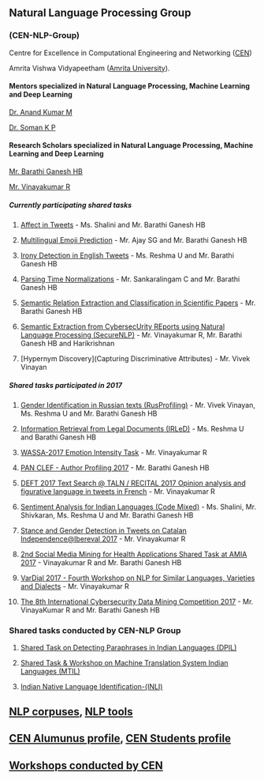 ## Natural Language Processing Group 

### (CEN-NLP-Group)

Centre for Excellence in Computational Engineering and Networking ([CEN](https://www.amrita.edu/center/computational-engineering-and-networking))

Amrita Vishwa Vidyapeetham ([Amrita University](https://www.amrita.edu/)).

#### Mentors specialized in Natural Language Processing, Machine Learning and Deep Learning
[Dr. Anand Kumar M](https://www.amrita.edu/faculty/m-anandkumar)

[Dr. Soman K P](https://www.amrita.edu/faculty/kp-soman)

#### Research Scholars specialized in Natural Language Processing, Machine Learning and Deep Learning
[Mr. Barathi Ganesh HB](https://sites.google.com/site/barathiganeshhb/)

[Mr. Vinayakumar R](https://sites.google.com/site/vinayakumarr77/)

##### Currently participating shared tasks
1. [Affect in Tweets](https://competitions.codalab.org/competitions/17751) - Ms. Shalini and Mr. Barathi Ganesh HB

2. [Multilingual Emoji Prediction](https://competitions.codalab.org/competitions/17344) - Mr. Ajay SG and Mr. Barathi Ganesh HB

3. [Irony Detection in English Tweets](https://competitions.codalab.org/competitions/17468) - Ms. Reshma U and Mr. Barathi Ganesh HB

4. [Parsing Time Normalizations](https://competitions.codalab.org/competitions/17286) - Mr. Sankaralingam C and Mr. Barathi Ganesh HB

5. [Semantic Relation Extraction and Classification in Scientific Papers](https://competitions.codalab.org/competitions/17422) - Mr. Barathi Ganesh HB

6. [Semantic Extraction from CybersecUrity REports using Natural Language Processing (SecureNLP)](https://competitions.codalab.org/competitions/17262) - Mr. Vinayakumar R, Mr. Barathi Ganesh HB and Harikrishnan

7. [Hypernym Discovery](Capturing Discriminative Attributes) - Mr. Vivek Vinayan

##### Shared tasks participated in 2017

1. [Gender Identification in Russian texts (RusProfiling)](http://en.rusprofilinglab.ru/rusprofiling-at-pan/) - Mr. Vivek Vinayan, Ms. Reshma U and Mr. Barathi Ganesh HB

2. [Information Retrieval from Legal Documents (IRLeD)](https://sites.google.com/view/fire2017irled) - Ms. Reshma U and Barathi Ganesh HB

3. [WASSA-2017 Emotion Intensity Task](http://saifmohammad.com/WebPages/EmotionIntensity-SharedTask.html) - Mr. Vinayakumar R

4. [PAN CLEF - Author Profiling 2017](http://pan.webis.de/clef17/pan17-web/author-profiling.html) - Mr. Barathi Ganesh HB

5. [DEFT 2017 Text Search @ TALN / RECITAL 2017 Opinion analysis and figurative language in tweets in French](https://deft.limsi.fr/2017/indexEng.html) - Mr. Vinayakumar R

6. [Sentiment Analysis for Indian Languages (Code Mixed)](http://www.dasdipankar.com/SAILCodeMixed.html) - Ms. Shalini, Mr. Shivkaran, Ms. Reshma U and Mr. Barathi Ganesh HB

7. [Stance and Gender Detection in Tweets on Catalan Independence@Ibereval 2017](http://stel.ub.edu/Stance-IberEval2017/) - Mr. Vinayakumar R

8. [2nd Social Media Mining for Health Applications Shared Task at AMIA 2017](https://healthlanguageprocessing.org/sharedtask2/) -  Vinayakumar R and Mr. Barathi Ganesh HB

9. [VarDial 2017 - Fourth Workshop on NLP for Similar Languages, Varieties and Dialects](http://ttg.uni-saarland.de/vardial2017/sharedtask2017.html) - Mr. Vinayakumar R

10. [The 8th International Cybersecurity Data Mining Competition 2017](http://www.csmining.org/cdmc2017/) - Mr. VinayaKumar R and Mr. Barathi Ganesh HB

### Shared tasks conducted by CEN-NLP Group
1. [Shared Task on Detecting Paraphrases in Indian Languages (DPIL)](http://nlp.amrita.edu/dpil_cen/index.html)

2. [Shared Task & Workshop on Machine Translation System Indian Languages (MTIL)](http://nlp.amrita.edu/mtil_cen/index.html)

3. [Indian Native Language Identification-(INLI)](http://nlp.amrita.edu/INLI/Test.html)

## [**NLP corpuses**](http://nlp.amrita.edu/nlpcorpus.html), [**NLP tools**](http://nlp.amrita.edu/nlptools.html) 

## [**CEN Alumunus profile**](http://nlp.amrita.edu/cenalumini/cen-alumini.html), [**CEN Students profile**](http://nlp.amrita.edu/students/index.html)

## [**Workshops conducted by CEN**](https://barathiganesh-hb.github.io/cen-workshops/)
